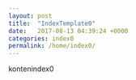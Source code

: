 ```yaml
---
layout: post
title:  "IndexTemplate0"
date:   2017-08-13 04:39:24 +0000
categories: index0
permalink: /home/index0/
---
```


kontenindex0
